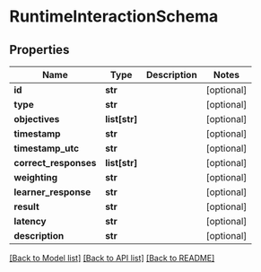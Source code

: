 # RuntimeInteractionSchema

## Properties
Name | Type | Description | Notes
------------ | ------------- | ------------- | -------------
**id** | **str** |  | [optional] 
**type** | **str** |  | [optional] 
**objectives** | **list[str]** |  | [optional] 
**timestamp** | **str** |  | [optional] 
**timestamp_utc** | **str** |  | [optional] 
**correct_responses** | **list[str]** |  | [optional] 
**weighting** | **str** |  | [optional] 
**learner_response** | **str** |  | [optional] 
**result** | **str** |  | [optional] 
**latency** | **str** |  | [optional] 
**description** | **str** |  | [optional] 

[[Back to Model list]](../README.md#documentation-for-models) [[Back to API list]](../README.md#documentation-for-api-endpoints) [[Back to README]](../README.md)


